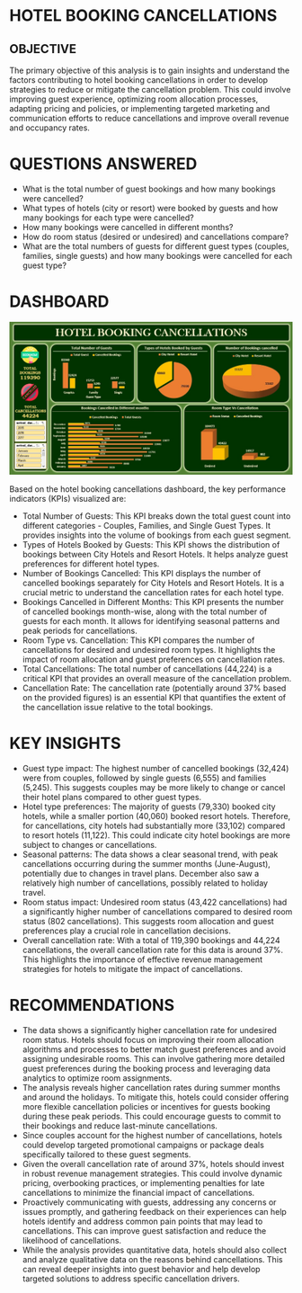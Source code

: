 # HOTEL BOOKING CANCELLATIONS

## OBJECTIVE
The primary objective of this analysis is to gain insights and understand the factors contributing to hotel booking cancellations in order to develop strategies to reduce or mitigate the cancellation problem. This could involve improving guest experience, optimizing room allocation processes, adapting pricing and policies, or implementing targeted marketing and communication efforts to reduce cancellations and improve overall revenue and occupancy rates.

# QUESTIONS ANSWERED
* What is the total number of guest bookings and how many bookings were cancelled?
* What types of hotels (city or resort) were booked by guests and how many bookings for each type were cancelled?
* How many bookings were cancelled in different months?
* How do room status (desired or undesired) and cancellations compare?
* What are the total numbers of guests for different guest types (couples, families, single guests) and how many bookings were cancelled for each guest type?

# DASHBOARD
![image]( https://github.com/patelshubham91/Excel-Projects/blob/main/Hotel%20Booking%20Cancellation%20Analysis/Dashboard%20Image.jpg)

Based on the hotel booking cancellations dashboard, the key performance indicators (KPIs) visualized are:
* Total Number of Guests: This KPI breaks down the total guest count into different categories - Couples, Families, and Single Guest Types. It provides insights into the volume of bookings from each guest segment.
* Types of Hotels Booked by Guests: This KPI shows the distribution of bookings between City Hotels and Resort Hotels. It helps analyze guest preferences for different hotel types.
* Number of Bookings Cancelled: This KPI displays the number of cancelled bookings separately for City Hotels and Resort Hotels. It is a crucial metric to understand the cancellation rates for each hotel type.
* Bookings Cancelled in Different Months: This KPI presents the number of cancelled bookings month-wise, along with the total number of guests for each month. It allows for identifying seasonal patterns and peak periods for cancellations.
* Room Type vs. Cancellation: This KPI compares the number of cancellations for desired and undesired room types. It highlights the impact of room allocation and guest preferences on cancellation rates.
* Total Cancellations: The total number of cancellations (44,224) is a critical KPI that provides an overall measure of the cancellation problem.
* Cancellation Rate: The cancellation rate (potentially around 37% based on the provided figures) is an essential KPI that quantifies the extent of the cancellation issue relative to the total bookings.

# KEY INSIGHTS
* Guest type impact: The highest number of cancelled bookings (32,424) were from couples, followed by single guests (6,555) and families (5,245). This suggests couples may be more likely to change or cancel their hotel plans compared to other guest types.
* Hotel type preferences: The majority of guests (79,330) booked city hotels, while a smaller portion (40,060) booked resort hotels. Therefore, for cancellations, city hotels had substantially more (33,102) compared to resort hotels (11,122). This could indicate city hotel bookings are more subject to changes or cancellations.
* Seasonal patterns: The data shows a clear seasonal trend, with peak cancellations occurring during the summer months (June-August), potentially due to changes in travel plans. December also saw a relatively high number of cancellations, possibly related to holiday travel.
* Room status impact: Undesired room status (43,422 cancellations) had a significantly higher number of cancellations compared to desired room status (802 cancellations). This suggests room allocation and guest preferences play a crucial role in cancellation decisions.
* Overall cancellation rate: With a total of 119,390 bookings and 44,224 cancellations, the overall cancellation rate for this data is around 37%. This highlights the importance of effective revenue management strategies for hotels to mitigate the impact of cancellations.

# RECOMMENDATIONS
* The data shows a significantly higher cancellation rate for undesired room status. Hotels should focus on improving their room allocation algorithms and processes to better match guest preferences and avoid assigning undesirable rooms. This can involve gathering more detailed guest preferences during the booking process and leveraging data analytics to optimize room assignments.
* The analysis reveals higher cancellation rates during summer months and around the holidays. To mitigate this, hotels could consider offering more flexible cancellation policies or incentives for guests booking during these peak periods. This could encourage guests to commit to their bookings and reduce last-minute cancellations.
* Since couples account for the highest number of cancellations, hotels could develop targeted promotional campaigns or package deals specifically tailored to these guest segments.
* Given the overall cancellation rate of around 37%, hotels should invest in robust revenue management strategies. This could involve dynamic pricing, overbooking practices, or implementing penalties for late cancellations to minimize the financial impact of cancellations.
* Proactively communicating with guests, addressing any concerns or issues promptly, and gathering feedback on their experiences can help hotels identify and address common pain points that may lead to cancellations. This can improve guest satisfaction and reduce the likelihood of cancellations.
* While the analysis provides quantitative data, hotels should also collect and analyze qualitative data on the reasons behind cancellations. This can reveal deeper insights into guest behavior and help develop targeted solutions to address specific cancellation drivers.
